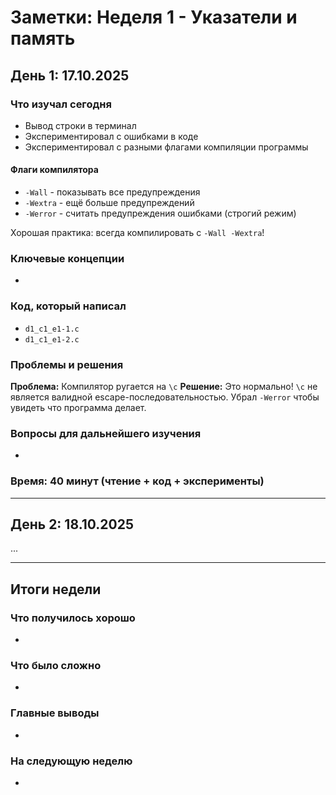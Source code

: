 # Заметки: Неделя 1 - Указатели и память

## День 1: 17.10.2025

### Что изучал сегодня
- Вывод строки в терминал
- Экспериментировал с ошибками в коде
- Экспериментировал с разными флагами компиляции программы

#### Флаги компилятора
- `-Wall` - показывать все предупреждения
- `-Wextra` - ещё больше предупреждений
- `-Werror` - считать предупреждения ошибками (строгий режим)

Хорошая практика: всегда компилировать с `-Wall -Wextra`!

### Ключевые концепции
- 

### Код, который написал
- `d1_c1_e1-1.c`
- `d1_c1_e1-2.c`

### Проблемы и решения
**Проблема:** Компилятор ругается на `\c`
**Решение:** Это нормально! `\c` не является валидной escape-последовательностью.
Убрал `-Werror` чтобы увидеть что программа делает.

### Вопросы для дальнейшего изучения
- 

### Время: 40 минут (чтение + код + эксперименты)

---

## День 2: 18.10.2025
...

---

## Итоги недели

### Что получилось хорошо
- 

### Что было сложно
- 

### Главные выводы
- 

### На следующую неделю
-